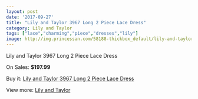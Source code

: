 ```yaml
---
layout: post
date: '2017-09-27'
title: "Lily and Taylor 3967 Long 2 Piece Lace Dress"
category: Lily and Taylor
tags: ["lace","charming","piece","dresses","lily"]
image: http://img.princessan.com/58188-thickbox_default/lily-and-taylor-3967-long-2-piece-lace-dress.jpg
---
```

Lily and Taylor 3967 Long 2 Piece Lace Dress

On Sales: **$197.99**
<a href="https://www.princessan.com/en/lily-and-taylor/25778-lily-and-taylor-3967-long-2-piece-lace-dress.html"><amp-img layout="responsive" width="600" height="600" src="//img.princessan.com/58188-thickbox_default/lily-and-taylor-3967-long-2-piece-lace-dress.jpg" alt="Lily and Taylor 3967 Long 2 Piece Lace Dress 0" /></a>

Buy it: [Lily and Taylor 3967 Long 2 Piece Lace Dress](https://www.princessan.com/en/lily-and-taylor/25778-lily-and-taylor-3967-long-2-piece-lace-dress.html "Lily and Taylor 3967 Long 2 Piece Lace Dress")

View more: [Lily and Taylor](https://www.princessan.com/en/227-lily-and-taylor "Lily and Taylor")